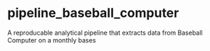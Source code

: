 # pipeline_baseball_computer
A reproducable analytical pipeline that extracts data from Baseball Computer on a monthly bases
